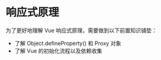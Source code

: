# 响应式原理

为了更好地理解 Vue 响应式原理，需要做到以下前置知识铺垫：

- 了解 Object.defineProperty() 和 Proxy 对象
- 了解 Vue 的初始化流程以及依赖收集
